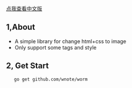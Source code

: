 [点我查看中文版](README.cn.md)

## 1,About
 - A simple library for change html+css to image
 - Only support some tags and style

## 2, Get Start
```
   go get github.com/wnote/worm
```